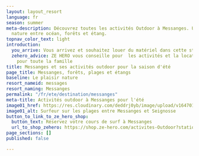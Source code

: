 ```yaml
---
layout: layout_resort
language: fr
season: summer
meta-description: Découvrez toutes les activités Outdoor à Messanges. Un petit coin
  nature entre océan, forêts et étang.
topnav_color_text: light
introduction:
  you_arrive: Vous arrivez et souhaitez louer du matériel dans cette station.
  zehero_advice: ZE HERO vous conseille pour  les activités et la location des équipements
    pour toute la famille
title: Messanges et ses activités outdoor pour la saison d'été
page_title: Messanges, forêts, plages et étangs
baseline: Le plaisir nature
resort_nameid: messages
resort_naming: Messanges
permalink: "/fr/ete/destination/messanges"
meta-title: Activités outdoor à Messanges pour l'été
image01_href: https://res.cloudinary.com/deddrj0yb/image/upload/v1647014055/website/resorts/Messanges/jeffrey-brandjes-IYN2sh976Ac-unsplash.jpg
image01_alt: Surfeur sur les plages entre Messanges et Seignosse
button_to_link_to_ze_hero_shop:
  button_text: Réservez votre cours de surf à Messanges
  url_to_shop_zehero: https://shop.ze-hero.com/activites-Outdoor?station=Loire+Atlantique+%2844%29&calessonstype=all&catypegenderlistsummer=all&calessonsactivitytype=all&start-date=
page_sections: []
published: false

---
```

